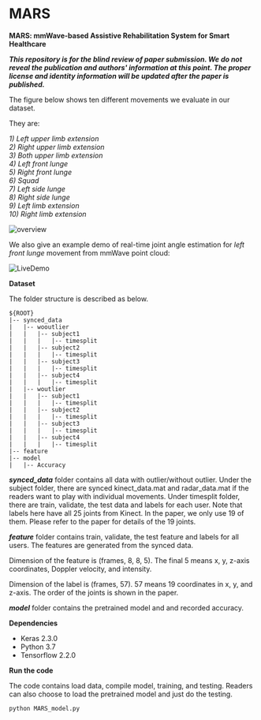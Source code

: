 # MARS
**MARS: mmWave-based Assistive Rehabilitation System for Smart Healthcare**

_**This repository is for the blind review of paper submission. We do not reveal the publication and authors' information at this point. The proper license and identity information will be updated after the paper is published.**_

The figure below shows ten different movements we evaluate in our dataset.

They are:

_1) Left upper limb extension_  
_2) Right upper limb extension_  
_3) Both upper limb extension_  
_4) Left front lunge_  
_5) Right front lunge_  
_6) Squad_  
_7) Left side lunge_  
_8) Right side lunge_  
_9) Left limb extension_  
_10) Right limb extension_  

![overview](https://user-images.githubusercontent.com/82195094/114236867-dfb76d00-9947-11eb-90d5-130926828cbf.gif)

We also give an example demo of real-time joint angle estimation for _left front lunge_ movement from mmWave point cloud:

![LiveDemo](https://user-images.githubusercontent.com/82195094/115935697-5cbf0800-a459-11eb-9079-63a2c0b4dd34.gif)

**Dataset**

The folder structure is described as below.

```
${ROOT}
|-- synced_data
|   |-- wooutlier
|   |   |-- subject1
|   |   |   |-- timesplit
|   |   |-- subject2
|   |   |   |-- timesplit
|   |   |-- subject3
|   |   |   |-- timesplit
|   |   |-- subject4
|   |   |   |-- timesplit
|   |-- woutlier
|   |   |-- subject1
|   |   |   |-- timesplit
|   |   |-- subject2
|   |   |   |-- timesplit
|   |   |-- subject3
|   |   |   |-- timesplit
|   |   |-- subject4
|   |   |   |-- timesplit
|-- feature
|-- model
|   |-- Accuracy
```

**_synced_data_** folder contains all data with outlier/without outlier. Under the subject folder, there are synced kinect_data.mat and radar_data.mat if the readers want to play with individual movements. Under timesplit folder, there are train, validate, the test data and labels for each user. Note that labels here have all 25 joints from Kinect. In the paper, we only use 19 of them. Please refer to the paper for details of the 19 joints.

**_feature_** folder contains train, validate, the test feature and labels for all users. The features are generated from the synced data.

Dimension of the feature is (frames, 8, 8, 5). The final 5 means x, y, z-axis coordinates, Doppler velocity, and intensity.

Dimension of the label is (frames, 57). 57 means 19 coordinates in x, y, and z-axis. The order of the joints is shown in the paper.

**_model_** folder contains the pretrained model and and recorded accuracy.

**Dependencies**

- Keras 2.3.0
- Python 3.7
- Tensorflow 2.2.0


**Run the code**

The code contains load data, compile model, training, and testing. Readers can also choose to load the pretrained model and just do the testing.
```
python MARS_model.py
```


